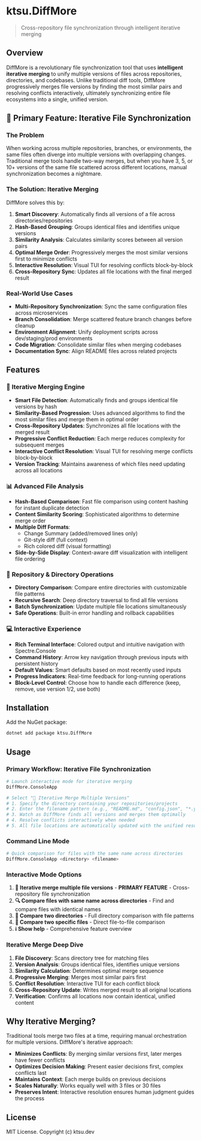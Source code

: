 # ktsu.DiffMore

> Cross-repository file synchronization through intelligent iterative merging

## Overview

DiffMore is a revolutionary file synchronization tool that uses **intelligent iterative merging** to unify multiple versions of files across repositories, directories, and codebases. Unlike traditional diff tools, DiffMore progressively merges file versions by finding the most similar pairs and resolving conflicts interactively, ultimately synchronizing entire file ecosystems into a single, unified version.

## 🚀 Primary Feature: Iterative File Synchronization

### **The Problem**

When working across multiple repositories, branches, or environments, the same files often diverge into multiple versions with overlapping changes. Traditional merge tools handle two-way merges, but when you have 3, 5, or 10+ versions of the same file scattered across different locations, manual synchronization becomes a nightmare.

### **The Solution: Iterative Merging**

DiffMore solves this by:

1. **Smart Discovery**: Automatically finds all versions of a file across directories/repositories
2. **Hash-Based Grouping**: Groups identical files and identifies unique versions
3. **Similarity Analysis**: Calculates similarity scores between all version pairs
4. **Optimal Merge Order**: Progressively merges the most similar versions first to minimize conflicts
5. **Interactive Resolution**: Visual TUI for resolving conflicts block-by-block
6. **Cross-Repository Sync**: Updates all file locations with the final merged result

### **Real-World Use Cases**

-   **Multi-Repository Synchronization**: Sync the same configuration files across microservices
-   **Branch Consolidation**: Merge scattered feature branch changes before cleanup
-   **Environment Alignment**: Unify deployment scripts across dev/staging/prod environments
-   **Code Migration**: Consolidate similar files when merging codebases
-   **Documentation Sync**: Align README files across related projects

## Features

### 🔄 **Iterative Merging Engine**

-   **Smart File Detection**: Automatically finds and groups identical file versions by hash
-   **Similarity-Based Progression**: Uses advanced algorithms to find the most similar files and merge them in optimal order
-   **Cross-Repository Updates**: Synchronizes all file locations with the merged result
-   **Progressive Conflict Reduction**: Each merge reduces complexity for subsequent merges
-   **Interactive Conflict Resolution**: Visual TUI for resolving merge conflicts block-by-block
-   **Version Tracking**: Maintains awareness of which files need updating across all locations

### 📊 **Advanced File Analysis**

-   **Hash-Based Comparison**: Fast file comparison using content hashing for instant duplicate detection
-   **Content Similarity Scoring**: Sophisticated algorithms to determine merge order
-   **Multiple Diff Formats**:
    -   Change Summary (added/removed lines only)
    -   Git-style diff (full context)
    -   Rich colored diff (visual formatting)
-   **Side-by-Side Display**: Context-aware diff visualization with intelligent file ordering

### 🔧 **Repository & Directory Operations**

-   **Directory Comparison**: Compare entire directories with customizable file patterns
-   **Recursive Search**: Deep directory traversal to find all file versions
-   **Batch Synchronization**: Update multiple file locations simultaneously
-   **Safe Operations**: Built-in error handling and rollback capabilities

### 💻 **Interactive Experience**

-   **Rich Terminal Interface**: Colored output and intuitive navigation with Spectre.Console
-   **Command History**: Arrow key navigation through previous inputs with persistent history
-   **Default Values**: Smart defaults based on most recently used inputs
-   **Progress Indicators**: Real-time feedback for long-running operations
-   **Block-Level Control**: Choose how to handle each difference (keep, remove, use version 1/2, use both)

## Installation

Add the NuGet package:

```bash
dotnet add package ktsu.DiffMore
```

## Usage

### Primary Workflow: Iterative File Synchronization

```bash
# Launch interactive mode for iterative merging
DiffMore.ConsoleApp

# Select "🔀 Iterative Merge Multiple Versions"
# 1. Specify the directory containing your repositories/projects
# 2. Enter the filename pattern (e.g., "README.md", "config.json", "*.yml")
# 3. Watch as DiffMore finds all versions and merges them optimally
# 4. Resolve conflicts interactively when needed
# 5. All file locations are automatically updated with the unified result
```

### Command Line Mode

```bash
# Quick comparison for files with the same name across directories
DiffMore.ConsoleApp <directory> <filename>
```

### Interactive Mode Options

1. **🔀 Iterative merge multiple file versions** - **PRIMARY FEATURE** - Cross-repository file synchronization
2. **🔍 Compare files with same name across directories** - Find and compare files with identical names
3. **📁 Compare two directories** - Full directory comparison with file patterns
4. **📄 Compare two specific files** - Direct file-to-file comparison
5. **ℹ️ Show help** - Comprehensive feature overview

### Iterative Merge Deep Dive

1. **File Discovery**: Scans directory tree for matching files
2. **Version Analysis**: Groups identical files, identifies unique versions
3. **Similarity Calculation**: Determines optimal merge sequence
4. **Progressive Merging**: Merges most similar pairs first
5. **Conflict Resolution**: Interactive TUI for each conflict block
6. **Cross-Repository Update**: Writes merged result to all original locations
7. **Verification**: Confirms all locations now contain identical, unified content

## Why Iterative Merging?

Traditional tools merge two files at a time, requiring manual orchestration for multiple versions. DiffMore's iterative approach:

-   **Minimizes Conflicts**: By merging similar versions first, later merges have fewer conflicts
-   **Optimizes Decision Making**: Present easier decisions first, complex conflicts last
-   **Maintains Context**: Each merge builds on previous decisions
-   **Scales Naturally**: Works equally well with 3 files or 30 files
-   **Preserves Intent**: Interactive resolution ensures human judgment guides the process

## License

MIT License. Copyright (c) ktsu.dev
